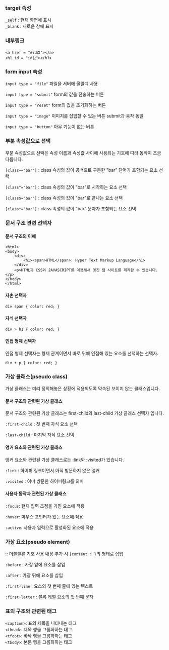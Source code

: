 ### target 속성
```_self``` : 현재 화면에 표시  
```_blank``` : 새로운 창에 표시

### 내부링크
```
<a href = "#id값"></a>
<h1 id = "id값"></h1>
```

### form input 속성

```input type = "file"```
파일을 서버에 올릴떄 사용

```input type = "submit"```
form의 값을 전송하는 버튼

```input type = "reset"```
form의 값을 초기화하는 버튼

```input type = "image"```
이미지를 삽입할 수 있는 버튼 submit과 동작 동일

```input type = "button"```
아무 기능이 없는 버튼

### 부분 속성값으로 선택

부분 속성값으로 선택은 속성 이름과 속성값 사이에 사용되는 기호에 따라 동작이 조금 다릅니다. 

```[class~="bar"]``` : class 속성의 값이 공백으로 구분한 "bar" 단어가 포함되는 요소 선택

```[class^="bar"]``` : class 속성의 값이 "bar"로 시작하는 요소 선택

```[class$="bar"]``` : class 속성의 값이 "bar"로 끝나는 요소 선택

```[class*="bar"]``` : class 속성의 값이 "bar" 문자가 포함되는 요소 선택

### 문서 구조 관련 선택자

#### 문서 구조의 이해
```
<html>
<body>
    <div>
        <h1><span>HTML</span>: Hyper Text Markup Language</h1>
    </div>
    <p>HTML과 CSS와 JAVASCRIPT를 이용해서 멋진 웹 사이트를 제작할 수 있습니다.</p>
</body>
</html>
```
#### 자손 선택자
```
div span { color: red; }
```

#### 자식 선택자
```
div > h1 { color: red; }
```

#### 인접 형제 선택자
인접 형제 선택자는 형제 관계이면서 바로 뒤에 인접해 있는 요소를 선택하는 선택자.
```
div + p { color: red; }
```

### 가상 클래스(pseudo class)

가상 클래스는 미리 정의해놓은 상황에 적용되도록 약속된 보이지 않는 클래스입니다.

#### 문서 구조와 관련된 가상 클래스

문서 구조와 관련된 가상 클래스는 first-child와 last-child 가상 클래스 선택자 입니다.

```:first-child``` : 첫 번째 자식 요소 선택

```:last-child``` : 마지막 자식 요소 선택

#### 앵커 요소와 관련된 가상 클래스

앵커 요소와 관련된 가상 클래스로는 :link와 :visited가 있습니다.

```:link``` : 하이퍼 링크이면서 아직 방문하지 않은 앵커

```:visited``` : 이미 방문한 하이퍼링크를 의미

#### 사용자 동작과 관련된 가상 클래스
```:focus```: 현재 입력 초점을 가진 요소에 적용

```:hover```: 마우스 포인터가 있는 요소에 적용

```:active```: 사용자 입력으로 활성화된 요소에 적용

### 가상 요소(pseudo element)
:: 더블콜론 기호 사용
내용 추가 시 ```{content : }```의 형태로 삽입

```:before``` : 가장 앞에 요소를 삽입

```:after``` : 가장 뒤에 요소를 삽입

```:first-line``` : 요소의 첫 번째 줄에 있는 텍스트

```:first-letter``` : 블록 레벨 요소의 첫 번째 문자

### 표의 구조와 관련된 태그
```<caption>```: 표의 제목을 나타내는 태그  
```<thead>```: 제목 행을 그룹화하는 태그    
```<tfoot>```: 바닥 행을 그룹화하는 태그    
```<tbody>```: 본문 행을 그룹화하는 태그    